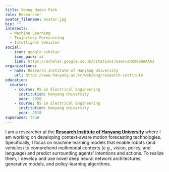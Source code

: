 ```yaml
---
title: Seong Hyeon Park
role: Researcher
avatar_filename: avatar.jpg
bio: ""
interests:
  - Machine Learning
  - Trajectory Forecasting
  - Intelligent Vehicles
social:
  - icon: google-scholar
    icon_pack: ai
    link: https://scholar.google.co.uk/citations?user=ZRKX9B0AAAAJ
organizations:
  - name: Research Institute of Hanyang University
    url: https://www.hanyang.ac.kr/web/eng/research-institute
education:
  courses:
    - course: MS in Electrical Engineering
      institution: Hanyang University
      year: 2020
    - course: BS in Electrical Engineering
      institution: Hanyang University
      year: 2018
superuser: true
---
```

I am a researcher at the **[Research Institute of Hanyang University](https://www.hanyang.ac.kr/web/eng/research-institute)** where I am working on developing context-aware motion forecasting technologies. Specifically, I focus on machine learning models that enable robots (and vehicles) to comprehend multimodal contexts (e.g., vision, policy, and language) and predict surrounding agents' intentions and actions. To realize them, I develop and use novel deep neural network architectures, generative models, and policy-learning algorithms.